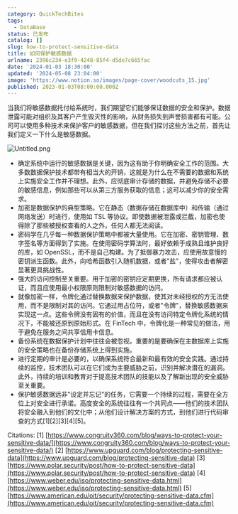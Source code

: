 ```yaml
---
category: QuickTechBites
tags:
  - DataBase
status: 已发布
catalog: []
slug: how-to-protect-sensitive-data
title: 如何保护敏感数据
urlname: 2396c234-e3f9-4248-85f4-d5de7c665fac
date: '2024-01-03 18:30:00'
updated: '2024-05-08 23:04:00'
image: 'https://www.notion.so/images/page-cover/woodcuts_15.jpg'
published: 2023-01-03T08:00:00.000Z
---
```


当我们将敏感数据托付给系统时，我们期望它们能够保证数据的安全和保护。数据泄露可能对组织及其客户产生毁灭性的影响，从财务损失到声誉损害都有可能。公司可以使用多种技术来保护客户的敏感数据，但在我们探讨这些方法之前，首先让我们定义一下什么是敏感数据。


![Untitled.png](https://prod-files-secure.s3.us-west-2.amazonaws.com/5d24fe63-e567-4804-86f9-9fdc62e13082/aa7e6578-50d6-4f37-a4e4-28071bd0fba3/Untitled.png?X-Amz-Algorithm=AWS4-HMAC-SHA256&X-Amz-Content-Sha256=UNSIGNED-PAYLOAD&X-Amz-Credential=ASIAZI2LB4666DBYDSOR%2F20250407%2Fus-west-2%2Fs3%2Faws4_request&X-Amz-Date=20250407T053950Z&X-Amz-Expires=3600&X-Amz-Security-Token=IQoJb3JpZ2luX2VjEN3%2F%2F%2F%2F%2F%2F%2F%2F%2F%2FwEaCXVzLXdlc3QtMiJHMEUCIQDUn3ByhNDJaiHib%2BsdQW3yMzK06xo%2BJZSOw73pciTWLAIgekBN%2BHT7ZonBXvbMJf5MdGmyY8yidvIBRkVuM3fU5QIq%2FwMIVhAAGgw2Mzc0MjMxODM4MDUiDE2DfTehjsXfkJSiFSrcA0BSw0SSQrA3cnBgWO%2BrquV8NK4b4MpIWCHFYVedQ5trDrrSwn1Wc9nue1i6RrakxGsjQAddgiLjoNKGt8FCERBUlZgG2SP4CziFydj8Dk%2FgP1GpfQ%2B1Gx073nkpt5qZjncvL924BGKHj%2B3DA2iaUY2Hwu8hbknLBVzXr8wh4flT3Y92uTt8Ehbn4G1g2bce4LboPR1X5fas6qaKtUSY%2BJCdaXCFkmOecrq%2Fj1MeZQsn2v4iSt47oxNcUY1jhLfK%2BauDGOB46wSyZWWOqbyIv92Jrm%2FgO7CXCw7d1hHokXwtK44jSJqpXdRTtVWed3%2Bz92VS%2FJlHu15sBgAAcnd9PYeN6Sn35%2BpjhzanWaZfB3kjctjreSzRmKDww%2B%2F9GgzRKMmgqjpeUoZx4SpJChgUT0Ps9ri6a4%2BBI%2FArTmFeOfjgnN5M%2FaCL89nuSsNPJtewhny6cR2s07qZc6pyHdXl9uUSzNIkgQxxPTfCZpTm7XwBYw%2FokrQ4TeDPZ5QUgKFEELTlmsBgDC8jikNGHDmzmUC53Dhcr7aGuOgFqXVngSOJ8UZU3SFPunBOcIbO%2F%2FjPSzCbcg5jZK1yCYhvDiuPg1vI2eFcQqesmtA8UaDb2AmU4Qttlo1%2F92bShOjCMK23zb8GOqUBI2GoAEo5n47B17%2BUJyXHcEAeCW93y81P0mFnXO%2FjPptT007Obt3uhZtWHoFaeORqLr%2B9oTGUtX1V95XcXqM4qiTHz5MZ74keTw8TyQw4mAC6FVjjs9KuoanjYbGbIclOTNgAHm63GgAGJyK6NBMwGQ7wja%2BzYYUHO1jqqTbcAFIt8pKvjcoP%2F2Laeulz3qhfRfX8qZgXgUTDyCFT8ojtPAcWsoW6&X-Amz-Signature=dc7573b394ebc5f3ca553f47ad31d371d593430e5ab1f685cb493daba634a36e&X-Amz-SignedHeaders=host&x-id=GetObject)

- 确定系统中运行的敏感数据是关键，因为这有助于你明确安全工作的范围。大多数数据保护技术都带有相当大的开销，这就是为什么在不需要的数据和系统上实施安全工作并不理想。此外，应彻底审计存储的数据，并避免存储不必要的敏感信息，例如那些可以从第三方服务获取的信息；这可以减少你的安全需求。
- 加密是数据保护的典型策略。它在静态（数据存储在数据库中）和传输（通过网络发送）时进行，使用如 TSL 等协议。即使数据被泄露或拦截，加密也使得除了那些被授权查看的人之外，任何人都无法阅读。
- 密码学在几乎每一种数据保护策略中都被大量使用。它在加密、密钥管理、数字签名等方面得到了实施。在使用密码学算法时，最好依赖于成熟且维护良好的库，如 OpenSSL，而不是自己构建。为了抵御暴力攻击，应使用故意慢的密钥派生函数。此外，向哈希函数引入随机数据，或者"盐"，使得攻击者解密显著更具挑战性。
- 强大的访问控制至关重要。用于加密的密钥应定期更换，所有请求都应被认证，而且应使用最小权限原则限制对敏感数据的访问。
- 就像加密一样，令牌化通过替换数据来保护数据，使其对未经授权的方无法使用，而不是限制对其的访问。它通过用占位符，或者"令牌"，替换敏感数据来实现这一点。这些令牌没有固有的价值，而且在没有访问特定令牌化系统的情况下，不能被还原到原始形式。在 FinTech 中，令牌化是一种常见的做法，用于避免在服务之间共享信用卡信息。
- 备份系统在数据保护计划中往往会被忽视。重要的是要确保在主数据库上实施的安全策略也在备份存储系统上得到实施。
- 进行定期的审计是必要的，以确保系统符合最新和最有效的安全实践。通过持续的监控，技术团队可以在它们成为主要威胁之前，识别并解决潜在的漏洞。此外，持续的培训和教育对于提高技术团队的技能以及了解新出现的安全威胁至关重要。
- 保护敏感数据远非"设定并忘记"的任务，它需要一个持续的过程，需要在全方位上对安全进行承诺。高度安全的系统往往有一个共同点——他们的技术团队将安全融入到他们的文化中；从他们设计解决方案的方式，到他们进行代码审查的方式[1][2][3][4][5]。

Citations:
[1] [https://www.congruity360.com/blog/ways-to-protect-your-sensitive-data/](https://www.congruity360.com/blog/ways-to-protect-your-sensitive-data/)
[2] [https://www.upguard.com/blog/protecting-sensitive-data](https://www.upguard.com/blog/protecting-sensitive-data)
[3] [https://www.polar.security/post/how-to-protect-sensitive-data](https://www.polar.security/post/how-to-protect-sensitive-data)
[4] [https://www.weber.edu/iso/protecting-sensitive-data.html](https://www.weber.edu/iso/protecting-sensitive-data.html)
[5] [https://www.american.edu/oit/security/protecting-sensitive-data.cfm](https://www.american.edu/oit/security/protecting-sensitive-data.cfm)

